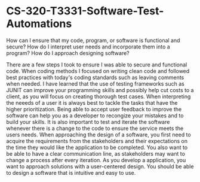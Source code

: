 # CS-320-T3331-Software-Test-Automations

How can I ensure that my code, program, or software is functional and secure?
How do I interpret user needs and incorporate them into a program?
How do I approach designing software?

There are a few steps I took to ensure I was able to secure and functional code. When coding methods I focused on writing clean code and followed best practices with today's coding standards such as leaving comments when needed. I have learned that the use of testing frameworks such as JUNIT can improve your programming skills and possibly help cut costs to a client, as you will focus on creating thorough test cases. When interpreting the neeeds of a user it is always best to tackle the tasks that have the higher prioritization. Being able to accept user feedback to improve the software can help you as a developer to recongize your mistakes and to build your skills. It is also important to test and iterate the software whenever there is a change to the code to ensure the service meets the users needs. When approaching the design of a software, you first need to acquire the requirements from the stakeholders and their expectations on the time they would like the application to be completed. You also want to be able to have a clear communication line, as stakeholders may want to change a process after every iteration. As you develop a application, you want to approach solutions with a user-centered design. You should be able to design a software that is intuitive and easy to use.
